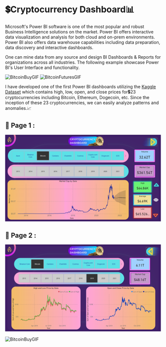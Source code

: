 # 💲Cryptocurrency Dashboard📊

  Microsoft's Power BI software is one of the most popular and robust Business Intelligence solutions on the market. Power BI offers interactive data visualization and analysis for both cloud and on-prem environments. Power BI also offers data warehouse capabilities including data preparation, data discovery and interactive dashboards.
  
  One can mine data from any source and design BI Dashboards & Reports for organizations across all industries. The following example showcase Power BI's User Interface and functionality.
  
  ![BitcoinBuyGIF](https://user-images.githubusercontent.com/89768465/192094576-16cfcd69-5709-4992-ba69-43d6894c11a7.gif) ![BitcoinFuturesGIF](https://user-images.githubusercontent.com/89768465/192094536-795f30c0-1461-41ed-80e1-0aad37ece6bf.gif)
  
  I have developed one of the first Power BI dashboards utilizing the [Kaggle Dataset](https://www.kaggle.com/datasets/sudalairajkumar/cryptocurrencypricehistory) which contains high, low, open, and close prices for💲23 cryptocurrencies including Bitcoin, Ethereum, Dogecoin, etc. Since the inception of these 23 cryptocurrencies, we can easily analyze patterns and anomalies.📈

##  🧮 Page 1 : 

  ![Dashboard-Screenshot](Assets/Cryptocurrency_Dashboard_Page-1.png) 
  
##  🧮 Page 2 : 
  
  ![Dashboard-Screenshot](Assets/Cryptocurrency_Dashboard_Page-2.png)

  ![BitcoinBuyGIF](https://user-images.githubusercontent.com/89768465/192094576-16cfcd69-5709-4992-ba69-43d6894c11a7.gif)
